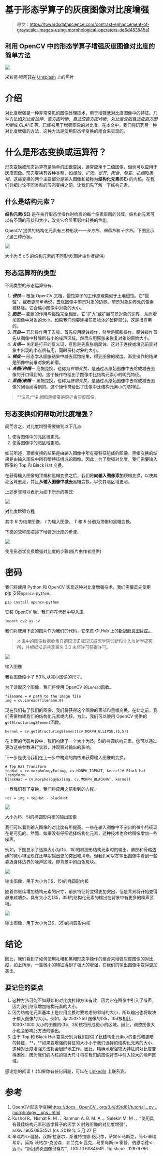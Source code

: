 # 基于形态学算子的灰度图像对比度增强

> 原文：<https://towardsdatascience.com/contrast-enhancement-of-grayscale-images-using-morphological-operators-de6d483545a1>

## 利用 OpenCV 中的形态学算子增强灰度图像对比度的简单方法

![](img/4ef2029dce1144bf3bbcf9bf4b6dd9c3.png)

米拉德·穆阿菲在 [Unsplash](https://unsplash.com?utm_source=medium&utm_medium=referral) 上的照片

# 介绍

对比度增强是一种非常常见的图像处理技术，用于增强低对比度图像中的特征。几种方法如*对比度拉伸*、*直方图均衡*、*自适应直方图均衡*、*对比度受限自适应直方图均衡*或 *CLAHE* 等。已经被用于增强图像的对比度。在本文中，我们将研究另一种对比度增强的方法，这种方法是使用形态学变换的组合来实现的。

# 什么是形态变换或运算符？

形态变换或形态运算符是简单的图像变换，通常应用于二值图像，但也可以应用于灰度图像。形态变换有各种类型，如*侵蚀*、*扩张*、*张开*、*闭合*、*渐变*、*礼帽*和*黑帽*。这些变换的两个主要部分是输入图像和被称为**结构化元素(SE)** 的内核。在我们详细讨论不同类型的形态变换之前，让我们先了解一下结构元素。

## 什么是结构元素？

**结构元素(SE)** 是在执行形态学操作时检查的每个像素周围的邻域。结构化元素可以有不同的形状和大小，改变它会显著影响转换的性能。

OpenCV 提供的结构化元素有三种形状——*长方形*、*椭圆形*和*十字形*。下图显示了这三种形状。

![](img/506d402022d55be653f67062144266c9.png)

大小为 5 x 5 的结构元素的不同形状(图片由作者提供)

## 形态运算符的类型

不同类型的形态运算符有:

1.  ***侵蚀—*** 根据 OpenCV 文档，侵蚀算子的工作原理类似于土壤侵蚀。它“侵蚀”，或者更简单地说，去除图像中前景对象的边界。前景对象边界处的像素被移除。它会缩小图像中对象的大小。
2.  ***膨胀—*** 膨胀的作用与侵蚀完全相反。它“扩大”或扩展前景对象的边界，从而增加图像中对象的大小。如果我们想要连接前景物体的破碎部分，这是很有用的。
3.  ***开启—*** 开启操作用于去噪。首先应用腐蚀操作，然后是膨胀操作。腐蚀操作首先从图像中移除所有小的噪声区域，然后应用膨胀来恢复对象的原始大小。
4.  ***关闭—*** 关闭是打开的反义词，意思是先膨胀后腐蚀。这对于连接或填充前景对象中出现的小点很有用，同时保持对象的大小。
5.  ***梯度—*** 形态学从膨胀结果中减去腐蚀结果，得到图像的梯度。渐变操作的结果是图像中前景对象的轮廓。
6.  ***高帽/白帽—*** 高帽变换，也称为*白帽变换*，是通过从原始图像中去除或减去图像的开口得到的。这个操作符给出了图像中比结构元素小的明亮特征。
7.  ***黑帽/底帽—*** 黑帽变换，也称为*底帽变换*，是通过从原始图像中去除或减去图像的闭合而得到的。这个操作符给出了图像中比结构元素小的暗特征。

> **注意:**礼帽和黑帽变换更适合灰度图像。

## 形态变换如何帮助对比度增强？

简而言之，对比度增强需要做到以下几点:

1.  使得图像中的亮区域更亮。
2.  使得图像中的暗区域更暗。

如前所述，顶帽变换的结果是由输入图像中所有亮特征组成的图像，黑帽变换的结果是由输入图像中所有暗特征组成的图像。因此，为了增强对比度，我们需要输入图像的 Top 和 Black Hat 变换。

在获得输入图像的顶帽和黑帽变换之后，我们将**向输入图像添加**顶帽变换，以使其亮区域更亮，并且**从输入图像中减去**黑帽变换，以使其暗区域更暗。

上述步骤可以表示为如下所示的等式:

![](img/a1ce0a9d4466695558b0a61407cc233f.png)

对比度增强方程

其中 *R* 为结果图像， *I* 为输入图像， *T* 和 *B* 分别为顶帽和黑帽变换。

下面的流程图描述了增强对比度的步骤。

![](img/89c87077fca057f6f850ae6093b8277a.png)

使用形态学变换增强对比度的步骤(图片由作者提供)

# 密码

我们将使用 Python 和 OpenCV 实现这种对比度增强技术。我们需要首先使用 pip 安装`opencv-python`。

```
pip install opencv-python
```

安装 OpenCV 后，我们将在代码中导入库。

```
import cv2 as cv
```

我们将使用下面的图片作为我们的代码，它来自 GitHub 上的[新冠肺炎图片库。](https://github.com/ml-workgroup/covid-19-image-repository)

> 本库中的图像数据收集自德国汉诺威汉诺威医学院诊断和介入放射学研究所，并根据知识共享署名 3.0 未经许可获得许可。

![](img/613a3b0192cef460814574e4cbc9a687.png)

输入图像

我将图像缩小了 50%,以减小图像的尺寸。

为了读取这个图像，我们将使用 OpenCV 的`imread`函数。

```
filename = # path to the image file
img = cv.imread(filename,0)
```

现在我们有了我们的图像，我们将获得这个图像的顶部和黑帽变换。在此之前，我们需要构建我们的结构化元素或内核。为此，我们可以使用 OpenCV 提供的`getStructuringElement`函数。

```
kernel = cv.getStructuringElement(cv.MORPH_ELLIPSE,(5,5))
```

在上面的代码片段中，我们构建了一个大小为(5，5)的椭圆结构元素。您可以通过更改这些参数进行实验，并观察对输出的影响。

下一步是使用我们在上一步中构建的内核来获得输入图像的变换。

```
# Top Hat Transform
topHat = cv.morphologyEx(img, cv.MORPH_TOPHAT, kernel)# Black Hat Transform
blackHat = cv.morphologyEx(img, cv.MORPH_BLACKHAT, kernel)
```

一旦我们有了变换，我们将应用之前看到的方程。

```
res = img + topHat - blackHat
```

![](img/a18cee79b3514bfb1d5dd095e7339b0d.png)

大小为(5，5)的椭圆形内核的输出图像

我们可以看到输入图像的对比度有所提高。一些在输入图像中不突出的微小特征现在是可见的。然而，如果没有仔细选择结构化元素，这种技术也会给图像增加一些噪声。

例如，下图显示了选择大小为(15，15)的椭圆形结构元素时的输出。肺部和骨骼边缘的微小特征现在比早期输出更加突出和清晰，但我们可以在输出图像中看到一些靠近身体边界的噪声区域，即背景中的白色斑块。

![](img/cad15fce7fd132144b55ae42ff6042d6.png)

输出图像，用于大小为(15，15)的椭圆形内核

随着你继续增加结构元素的尺寸，前景特征将变得更加突出，但是背景将开始变得越来越嘈杂。具有大小为(35，35)的结构化元素的输出在背景中有更多的噪声区域。

![](img/f653904fd0542efc14e2ac7441582a22.png)

输出图像，用于大小为(35，35)的椭圆形内核

# 结论

因此，我们看到了如何使用礼帽和黑帽形态学操作的组合来增强灰度图像的对比度。如上所示，一些微小的特征得到了极大的增强，在我们的输出图像中变得更加突出。

## 要记住的要点

1.  这种方法可能不如原始的对比度拉伸方法有效，因为它在图像中引入了噪声，因为我们继续增加结构元素的大小。
2.  因为结构化元素基本上是应用变换时要考虑的邻域的大小，所以输出也将取决于输入图像的大小。例如，与 250×250 图像的(35，35)核相比，1000×1000 大小的图像的(35，35)核将形成更小的区域。因此，调整图像大小也会影响此方法的输出。
3.  由于 Top 和 Black Hat 变换分别为我们提供了比结构化元素小的更亮和更暗的特征，**，**如果要增强的特征的大小小于我们选择的结构化元素的大小，这种对比度增强方法将会很好地工作。因此，精确地增强较大特征的对比度变得困难，因为我们的内核的较大尺寸将在我们的图像背景中引入较大的噪声区域。

感谢您的阅读！:)如果你有任何问题，可以在 [LinkedIn](https://www.linkedin.com/in/shivaneej/) 上联系我。

# 参考

1.  OpenCV:形态学变换[https://docs . OpenCV . org/3.4/d9/d61/tutorial _ py _ morphology _ ops . html](https://docs.opencv.org/3.4/d9/d61/tutorial_py_morphological_ops.html)
2.  Kushol R，Nishat R. M .，Rahman A. B. M. A .，Salekin M. M .，“使用具有最佳结构元素形态学算子的医学 X 射线图像的对比度增强”，arXiv:1905.08545v1 [cs .2019 年 5 月 27 日
3.  辛瑞希·b·温瑟，汉斯·拉塞尔，斯维特拉娜·格贝尔，萨宾·k·马斯克，简·b·辛瑞希斯，延斯·沃格尔-克劳森，弗兰克·k·瓦克，马里乌斯·m·霍普，伯恩哈德·c·迈耶，“新冠肺炎图像储存库”，DOI:10.6084/M9 . fig share . 12676786